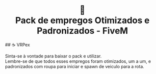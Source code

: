 <h1 align="center">
📄<br>Pack de empregos Otimizados e Padronizados - FiveM
</h1>
## ☕ VRPex

Sinta-se à vontade para baixar o pack e utilizar.<br>
Lembre-se de que todos esses empregos foram otimizados, um a um, e padronizados com roupa para iniciar e spawn de veiculo para a rota.<br>
